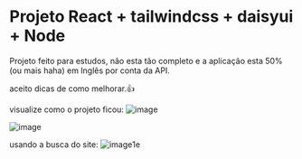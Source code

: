 # Projeto React + tailwindcss + daisyui + Node

Projeto feito para estudos, não esta tão completo e a aplicação esta 50% (ou mais haha) em Inglês por conta da API.

aceito dicas de como melhorar.👍

visualize como o projeto ficou: ![image](https://github.com/user-attachments/assets/19c157a6-5e8a-4eeb-b9ba-4fe74465d333)

![image](https://github.com/user-attachments/assets/1d7fe5c2-e3d8-434b-a267-555b3927076f)

usando a busca do site: ![image](https://github.com/user-attachments/assets/acfa5407-4904-49f3-a7ee-7360222f641e)1e
